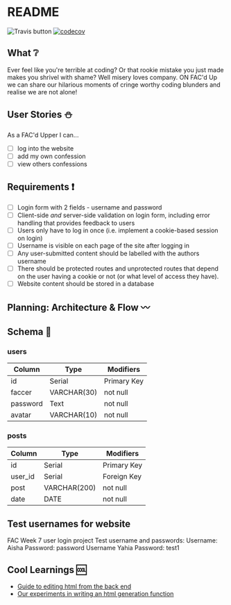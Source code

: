 # README
![Travis button](https://travis-ci.org/rachaelcodes/week7-ARMY.svg?branch=master) [![codecov](https://codecov.io/gh/rachaelcodes/fac-7-nation-army/branch/master/graph/badge.svg)](https://codecov.io/gh/rachaelcodes/fac-7-nation-army)

## What :grey_question: 
Ever feel like you're terrible at coding? Or that rookie mistake you just made makes you shrivel with shame? Well misery loves company. ON FAC'd Up we can share our hilarious moments of cringe worthy coding blunders and realise we are not alone!

## User Stories :snowman: 
As a FAC'd Upper I can...
- [ ] log into the website
- [ ] add my own confession
- [ ] view others confessions

## Requirements :heavy_exclamation_mark: 
+ [ ] Login form with 2 fields - username and password
+ [ ] Client-side _and_ server-side validation on login form, including error handling that provides feedback to users
+ [ ] Users only have to log in once (i.e. implement a cookie-based session on login)
+ [ ] Username is visible on each page of the site after logging in
+ [ ] Any user-submitted content should be labelled with the authors username
+ [ ] There should be protected routes and unprotected routes that depend on the user having a cookie or not (or what level of access they have).
+ [ ] Website content should be stored in a database

## Planning: Architecture & Flow :wavy_dash: 

## Schema :1234: 

### users


| Column | Type | Modifiers | 
| -------- | -------- | -------- |
| id    | Serial     | Primary Key    | 
| faccer     | VARCHAR(30) | not null    |
| password     | Text     | not null   | 
| avatar     | VARCHAR(10)     | not null    | 

### posts


| Column | Type | Modifiers | 
| -------- | -------- |-------- | 
| id    | Serial     | Primary Key     | 
| user_id     | Serial    | Foreign Key    | 
| post    | VARCHAR(200)     | not null    | 
| date     | DATE    | not null   | 

## Test usernames for website
FAC Week 7 user login project
Test username and passwords:
Username: Aisha   Password: password
Username Yahia    Password: test1

## Cool Learnings :cool: 
* [Guide to editing html from the back end](https://stackoverflow.com/questions/14177087/replace-a-string-in-a-file-with-nodejs)
* [Our experiments in writing an html generation function](https://repl.it/KEfM/5)
